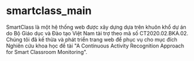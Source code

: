 # smartclass_main
SmartClass là một hệ thống web được xây dựng dựa trên khuôn khổ dự án do Bộ Giáo dục và Đào tạo Việt Nam tài trợ theo mã số CT2020.02.BKA.02. Chúng tôi đã kế thừa và phát triển trang web để phục vụ cho mục đích Nghiên cứu khoa học đề tài "A Continuous Activity Recognition Approach for Smart Classroom Monitoring".
